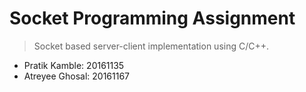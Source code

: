 # Socket Programming Assignment

> Socket based server-client implementation using C/C++. 

- Pratik Kamble: 20161135
- Atreyee Ghosal: 20161167


